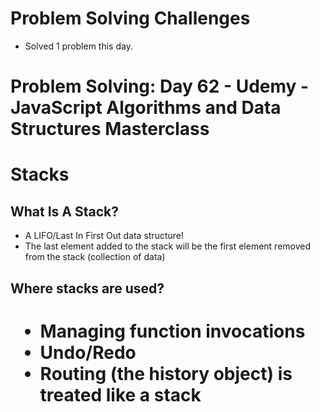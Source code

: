 # Problem Solving Challenges

- Solved 1 problem this day.

# Problem Solving: Day 62 - Udemy - JavaScript Algorithms and Data Structures Masterclass

<h1>Stacks</h1>

<h2>What Is A Stack?</h2>

- A LIFO/Last In First Out data structure!
- The last element added to the stack will be the first element removed from the stack (collection of data)

<h2>Where stacks are used?<h1>

- Managing function invocations
- Undo/Redo
- Routing (the history object) is treated like a stack
